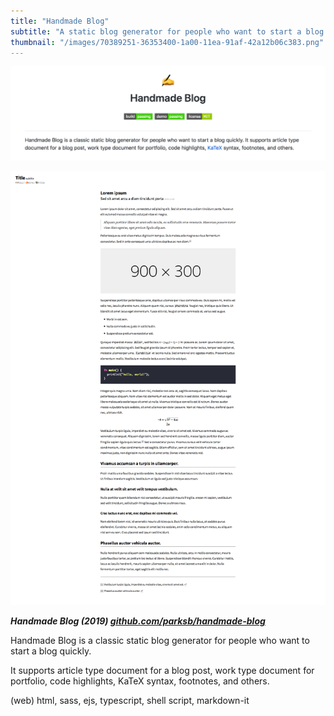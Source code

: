 ```yaml
---
title: "Handmade Blog"
subtitle: "A static blog generator for people who want to start a blog quickly"
thumbnail: "/images/70389251-36353400-1a00-11ea-91af-42a12b06c383.png"
---
```


![](/images/74082599-132a0d80-4a9f-11ea-92f8-3b8da0a86004.png)

![](/images/70389251-36353400-1a00-11ea-91af-42a12b06c383.png)

_**Handmade Blog (2019) [github.com/parksb/handmade-blog](https://github.com/parksb/handmade-blog)**_

Handmade Blog is a classic static blog generator for people who want to start a blog quickly.

It supports article type document for a blog post, work type document for portfolio, code highlights, KaTeX syntax, footnotes, and others.

(web) html, sass, ejs, typescript, shell script, markdown-it 

